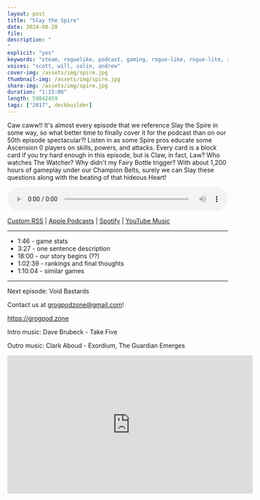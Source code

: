 ```yaml
---
layout: post
title: "Slay the Spire"
date: 2024-08-28
file: 
description: "
"
explicit: "yes" 
keywords: "steam, roguelike, podcast, gaming, rogue-like, rogue-lite, roguelite"
voices: "scott, will, colin, andrew"
cover-img: /assets/img/spire.jpg
thumbnail-img: /assets/img/spire.jpg
share-img: /assets/img/spire.jpg
duration: "1:15:06"
length: 59842459 
tags: ["2017", deckbuilder]
---
```


Caw caww!! It's almost every episode that we reference Slay the Spire in some way, so what better time to finally cover it for the podcast than on our 50th episode spectacular?! Listen in as some Spire pros educate some Ascension 0 players on skills, powers, and attacks. Every card is a block card if you try hard enough in this episode, but is Claw, in fact, Law? Who watches The Watcher? Why didn't my Fairy Bottle trigger? With about 1,200 hours of gameplay under our Champion Belts, surely we can Slay these questions along with the beating of that hideous Heart!




<div class="container">
  <audio controls style="width: 100%;">
    <source src="xxxxxx" type="audio/mpeg">
  </audio>
</div>

[Custom RSS](https://grogpod.zone/feed.xml) | [Apple Podcasts](https://podcasts.apple.com/us/podcast/grogpod/id1650474911) | [Spotify](https://open.spotify.com/show/655SEhPUWIC77oO3hILe0b) | [YouTube Music](https://music.youtube.com/playlist?list=PL-ShOmyMvd4jYFChE6tgj0JYG8RKK4xe0) 

---
* 1:46 - game stats
* 3:27 - one sentence description
* 18:00 - our story begins (??)
* 1:02:39 - rankings and final thoughts
* 1:10:04 - similar games

---



Next episode: Void Bastards

Contact us at grogpodzone@gmail.com!

https://grogpod.zone

Intro music: Dave Brubeck - Take Five

Outro music: Clark Aboud - Exordium, The Guardian Emerges

<div class="embed-responsive embed-responsive-16by9">
<iframe width="560" height="315" src="https://www.youtube.com/embed/xxxxxx" title="YouTube video player" frameborder="0" allow="accelerometer; autoplay; clipboard-write; encrypted-media; gyroscope; picture-in-picture" allowfullscreen></iframe>
</div>
